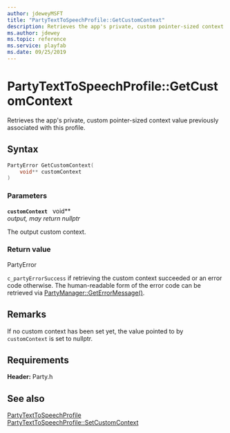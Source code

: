 ```yaml
---
author: jdeweyMSFT
title: "PartyTextToSpeechProfile::GetCustomContext"
description: Retrieves the app's private, custom pointer-sized context value previously associated with this profile.
ms.author: jdewey
ms.topic: reference
ms.service: playfab
ms.date: 09/25/2019
---
```


# PartyTextToSpeechProfile::GetCustomContext  

Retrieves the app's private, custom pointer-sized context value previously associated with this profile.  

## Syntax  
  
```cpp
PartyError GetCustomContext(  
    void** customContext  
)  
```  
  
### Parameters  
  
**`customContext`** &nbsp; void**  
*output, may return nullptr*  
  
The output custom context.  
  
  
### Return value  
PartyError
  
```c_partyErrorSuccess``` if retrieving the custom context succeeded or an error code otherwise. The human-readable form of the error code can be retrieved via [PartyManager::GetErrorMessage()](../../PartyManager/methods/partymanager_geterrormessage.md).
  
## Remarks  
  
If no custom context has been set yet, the value pointed to by `customContext` is set to nullptr.
  
## Requirements  
  
**Header:** Party.h
  
## See also  
[PartyTextToSpeechProfile](../partytexttospeechprofile.md)  
[PartyTextToSpeechProfile::SetCustomContext](partytexttospeechprofile_setcustomcontext.md)
  
  
